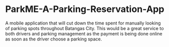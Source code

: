 # ParkME-A-Parking-Reservation-App
A mobile application that will cut down the time spent for manually looking  of parking spots throughout Batangas City. This would be a great service to both drivers and parking management as the payment is being done online as soon as the driver choose a parking space. 
